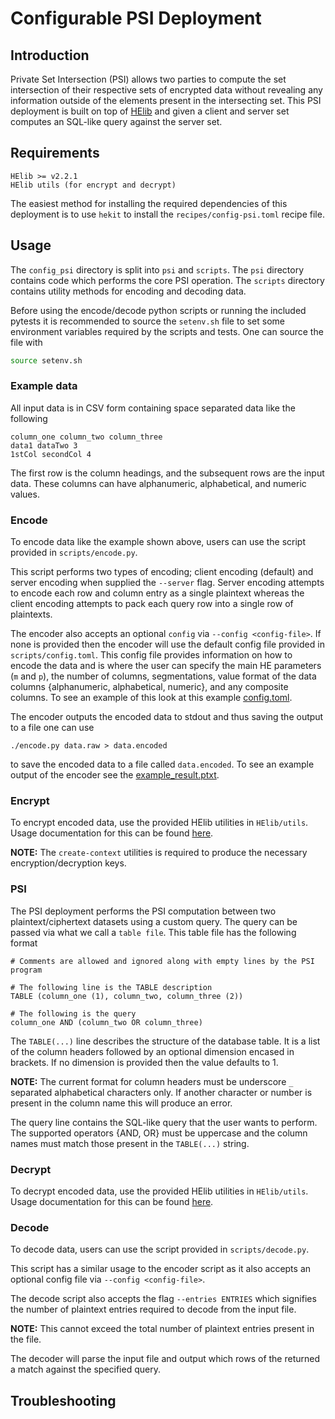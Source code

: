 # Configurable PSI Deployment

## Introduction
Private Set Intersection (PSI) allows two parties to compute the set
intersection of their respective sets of encrypted data without revealing any
information outside of the elements present in the intersecting set. This PSI
deployment is built on top of [HElib](https://github.com/homenc/HElib) and
given a client and server set computes an SQL-like query against the server
set.


## Requirements
```
HElib >= v2.2.1
HElib utils (for encrypt and decrypt)
```
The easiest method for installing the required dependencies of this deployment
is to use `hekit` to install the `recipes/config-psi.toml` recipe file.


## Usage
The `config_psi` directory is split into `psi` and `scripts`. The `psi`
directory contains code which performs the core PSI operation. The `scripts`
directory contains utility methods for encoding and decoding data.

Before using the encode/decode python scripts or running the included pytests
it is recommended to source the `setenv.sh` file to set some environment
variables required by the scripts and tests. One can source the file with
```bash
source setenv.sh
```

### Example data
All input data is in CSV form containing space separated data like the
following
```
column_one column_two column_three
data1 dataTwo 3
1stCol secondCol 4
```
The first row is the column headings, and the subsequent rows are the input
data. These columns can have alphanumeric, alphabetical, and numeric values.

### Encode
To encode data like the example shown above, users can use the script provided
in `scripts/encode.py`.

This script performs two types of encoding; client
encoding (default) and server encoding when supplied the `--server` flag.
Server encoding attempts to encode each row and column entry as a single
plaintext whereas the client encoding attempts to pack each query row into a
single row of plaintexts.

The encoder also accepts an optional `config` via `--config <config-file>`. If
none is provided then the encoder will use the default config file provided in
`scripts/config.toml`. This config file provides information on how to encode
the data and is where the user can specify the main HE parameters (`m` and `p`),
the number of columns, segmentations, value format of the data columns
{alphanumeric, alphabetical, numeric}, and any composite columns. To see an
example of this look at this example [config.toml](scripts/config.toml).

The encoder outputs the encoded data to stdout and thus saving the output to a
file one can use
```
./encode.py data.raw > data.encoded
```
to save the encoded data to a file called `data.encoded`. To see an example
output of the encoder see the
[example_result.ptxt](scripts/example_result.ptxt).

### Encrypt
To encrypt encoded data, use the provided HElib utilities in `HElib/utils`.
Usage documentation for this can be found
[here](https://github.com/homenc/HElib/tree/master/utils).

**NOTE:** The `create-context` utilities is required to produce the necessary
encryption/decryption keys.

### PSI
The PSI deployment performs the PSI computation between two
plaintext/ciphertext datasets using a custom query. The query can be passed via
what we call a `table file`. This table file has the following format
```
# Comments are allowed and ignored along with empty lines by the PSI program

# The following line is the TABLE description
TABLE (column_one (1), column_two, column_three (2))

# The following is the query
column_one AND (column_two OR column_three)
```
The `TABLE(...)` line describes the structure of the database table. It is a
list of the column headers followed by an optional dimension encased in
brackets. If no dimension is provided then the value defaults to 1.

**NOTE:** The current format for column headers must be underscore `_`
separated alphabetical characters only. If another character or number is
present in the column name this will produce an error.

The query line contains the SQL-like query that the user wants to perform. The
supported operators {AND, OR} must be uppercase and the column names must match
those present in the `TABLE(...)` string.

### Decrypt
To decrypt encoded data, use the provided HElib utilities in `HElib/utils`.
Usage documentation for this can be found
[here](https://github.com/homenc/HElib/tree/master/utils).

### Decode
To decode data, users can use the script provided in `scripts/decode.py`.

This script has a similar usage to the encoder script as it also accepts an
optional config file via `--config <config-file>`.

The decode script also accepts the flag `--entries ENTRIES` which signifies the
number of plaintext entries required to decode from the input file.

**NOTE:** This cannot exceed the total number of plaintext entries present in
the file.

The decoder will parse the input file and output which rows of the returned a
match against the specified query.

## Troubleshooting
